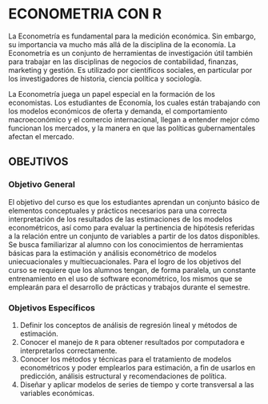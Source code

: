 # ECONOMETRIA CON R
La Econometría es fundamental para la medición económica. Sin embargo, su importancia va
mucho más allá de la disciplina de la economía. La Econometría es un conjunto de herramientas de
investigación útil también para trabajar en las disciplinas de negocios de contabilidad, finanzas,
marketing y gestión. Es utilizado por científicos sociales, en particular por los investigadores de
historia, ciencia política y sociología.

La Econometría juega un papel especial en la formación de los economistas. Los estudiantes
de Economía, los cuales están trabajando con los modelos económicos de oferta y demanda,
el comportamiento macroeconómico y el comercio internacional, llegan a entender mejor cómo
funcionan los mercados, y la manera en que las políticas gubernamentales afectan el mercado.

## OBEJTIVOS
### Objetivo General
El objetivo del curso es que los estudiantes aprendan un conjunto básico de elementos conceptuales y 
prácticos necesarios para una correcta interpretación de los resultados de las estimaciones de los modelos econométricos, 
así como para evaluar la pertinencia de hipótesis referidas a la relación entre un conjunto de variables a partir de los 
datos disponibles. Se busca familiarizar al alumno con los conocimientos de herramientas básicas para la estimación y 
análisis econométrico de modelos uniecuacionales y multiecuacionales. Para el logro de los objetivos del curso se requiere 
que los alumnos tengan, de forma paralela, un constante entrenamiento en el uso de software econométrico, los mismos que se 
emplearán para el desarrollo de prácticas y trabajos durante el semestre.

### Objetivos Específicos 
1. Definir los conceptos de análisis de regresión lineal y métodos de estimación.
2. Conocer el manejo de `R` para obtener resultados por computadora e interpretarlos correctamente.
3. Conocer los métodos y técnicas para el tratamiento de modelos econométricos y poder emplearlos para estimación, a 
   fin de usarlos en predicción, análisis estructural y recomendaciones de política.
5. Diseñar y aplicar modelos de series de tiempo y corte transversal a las variables económicas.
